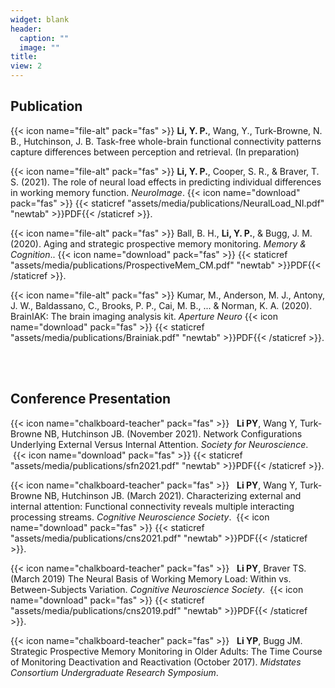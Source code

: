 ```yaml
---
widget: blank
header:
  caption: ""
  image: ""
title: 
view: 2
---
```



## Publication
{{< icon name="file-alt" pack="fas" >}}   __Li, Y. P.__, Wang, Y., Turk-Browne, N. B., Hutchinson, J. B. Task-free whole-brain functional connectivity patterns capture differences between perception and retrieval. (In preparation)

{{< icon name="file-alt" pack="fas" >}}   __Li, Y. P.__, Cooper, S. R., & Braver, T. S. (2021). The role of neural load effects in predicting individual differences in working memory function. *NeuroImage*.&nbsp;{{< icon name="download" pack="fas" >}} {{< staticref "assets/media/publications/NeuralLoad_NI.pdf" "newtab" >}}PDF{{< /staticref >}}. 

{{< icon name="file-alt" pack="fas" >}}   Ball, B. H., __Li, Y. P.__, & Bugg, J. M. (2020). Aging and strategic prospective memory monitoring. *Memory & Cognition*..&nbsp;{{< icon name="download" pack="fas" >}} {{< staticref "assets/media/publications/ProspectiveMem_CM.pdf" "newtab" >}}PDF{{< /staticref >}}. 

{{< icon name="file-alt" pack="fas" >}}   Kumar, M., Anderson, M. J., Antony, J. W., Baldassano, C., Brooks, P. P., Cai, M. B., ... & Norman, K. A. (2020). BrainIAK: The brain imaging analysis kit. *Aperture Neuro*&nbsp;{{< icon name="download" pack="fas" >}} {{< staticref "assets/media/publications/Brainiak.pdf" "newtab" >}}PDF{{< /staticref >}}. 

<br/><br/>

## Conference Presentation

{{< icon name="chalkboard-teacher" pack="fas" >}}  &nbsp; __Li PY__, Wang Y, Turk‐Browne NB, Hutchinson JB. (November 2021). Network Configurations Underlying External Versus Internal Attention. *Society for Neuroscience*. &nbsp;{{< icon name="download" pack="fas" >}} {{< staticref "assets/media/publications/sfn2021.pdf" "newtab" >}}PDF{{< /staticref >}}.

{{< icon name="chalkboard-teacher" pack="fas" >}}  &nbsp; __Li PY__, Wang Y, Turk‐Browne NB, Hutchinson JB. (March 2021). Characterizing external and internal attention: Functional connectivity reveals multiple interacting processing streams. *Cognitive Neuroscience Society*. &nbsp;{{< icon name="download" pack="fas" >}} {{< staticref "assets/media/publications/cns2021.pdf" "newtab" >}}PDF{{< /staticref >}}.

{{< icon name="chalkboard-teacher" pack="fas" >}}  &nbsp; __Li PY__, Braver TS. (March 2019) The Neural Basis of Working Memory Load: Within vs. Between-Subjects Variation. *Cognitive Neuroscience Society*. &nbsp;{{< icon name="download" pack="fas" >}} {{< staticref "assets/media/publications/cns2019.pdf" "newtab" >}}PDF{{< /staticref >}}.

{{< icon name="chalkboard-teacher" pack="fas" >}}  &nbsp; __Li YP__, Bugg JM. Strategic Prospective Memory Monitoring in Older Adults: The Time Course of Monitoring Deactivation and Reactivation (October 2017). *Midstates Consortium Undergraduate Research Symposium*.



